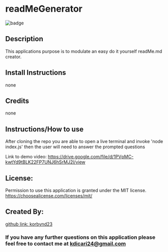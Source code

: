 
# readMeGenerator
![badge](https://img.shields.io/badge/license-MIT-brightorange)

## Description
This applications purpose is to modulate an easy do it yourself readMe.md creator. 

## Install Instructions
none

## Credits
none

## Instructions/How to use
After cloning the repo you are able to open a live terminal and invoke 'node index.js' then the user will need to answer the prompted questions

Link to demo video: https://drive.google.com/file/d/1PVpMC-kwtYd9tBLK22FP7UNJ6hSrMJ2l/view 

## License:
Permission to use this application is granted under the MIT license. https://choosealicense.com/licenses/mit/

## Created By:
[github link: korbynd23](https://github.com/korbynd23)

### If you have any further questions on this application please feel free to contact me at kdicari24@gmail.com
  